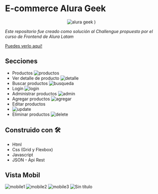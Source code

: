 # E-commerce Alura Geek

<div align="center">
  
  ![alura geek](https://github.com/cristhianisaac/ChallengeONEAluraGeek/assets/134525393/68e6c6aa-034e-40d1-8084-7009c1614c3a)
)

</div>

_Este repositorio fue creado como solución al Challengue propuesto por el curso de Frontend de Alura Latam_

[Puedes verlo aqui!](https://cristhianisaac.github.io/ChallengeONEAluraGeek/)

## Secciones
* Productos
  ![productos](https://github.com/cristhianisaac/ChallengeONEAluraGeek/assets/134525393/343e1ab8-5042-4927-8436-3ca3a1b08353)
* Ver detalle de producto
  ![detalle](https://github.com/cristhianisaac/ChallengeONEAluraGeek/assets/134525393/16e44159-112b-43e1-8906-aee1cc862e04)
* Buscar productos
  ![busqueda](https://github.com/cristhianisaac/ChallengeONEAluraGeek/assets/134525393/47e9e42b-acd2-459e-81f1-35f2e521b28d)
* Login
  ![login](https://github.com/cristhianisaac/ChallengeONEAluraGeek/assets/134525393/df3e9ae3-4472-4860-b50a-73e609dbfa3f)
* Administrar productos
  ![admin](https://github.com/cristhianisaac/ChallengeONEAluraGeek/assets/134525393/93d05964-cdfa-4208-a8ab-4fdf8a7d91ca)
* Agregar productos
  ![agregar](https://github.com/cristhianisaac/ChallengeONEAluraGeek/assets/134525393/1d9652e5-9af0-441f-80a5-04eeb6aabc7c)
* Editar productos
* ![update](https://github.com/cristhianisaac/ChallengeONEAluraGeek/assets/134525393/04aa39a6-c5a5-414b-9ef6-117a00469233)
* Eliminar productos
![delete](https://github.com/cristhianisaac/ChallengeONEAluraGeek/assets/134525393/857a4aa2-33c0-49c8-aca3-d32cd416d57e)

## Construido con 🛠️
* Html
* Css (Grid y Flexbox)
* Javascript
* JSON - Api Rest

## Vista Mobil
![mobile1](https://github.com/cristhianisaac/ChallengeONEAluraGeek/assets/134525393/edd782be-cc69-4abd-bc34-9ad75cb1eead)
![mobile2](https://github.com/cristhianisaac/ChallengeONEAluraGeek/assets/134525393/01efee7f-715e-4095-9472-4b2ceaa7567f)
![mobile3](https://github.com/cristhianisaac/ChallengeONEAluraGeek/assets/134525393/c6aca4a7-d528-4cc7-bf73-8aa389dc06bc)
![Sin título](https://github.com/cristhianisaac/ChallengeONEAluraGeek/assets/134525393/4eaa736e-a346-4abb-8132-dab5bd8ffb03)
